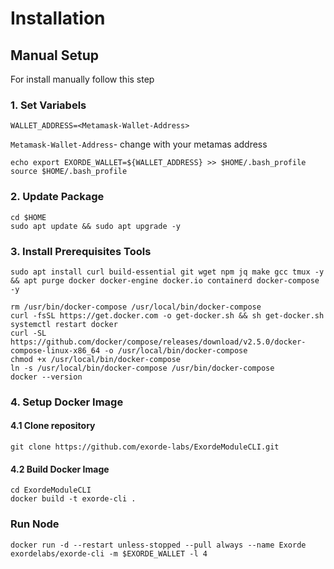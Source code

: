 # Installation

## Manual Setup

For install manually follow this step

### 1. Set Variabels

```
WALLET_ADDRESS=<Metamask-Wallet-Address>
```

`Metamask-Wallet-Address`- change with your metamas address

```
echo export EXORDE_WALLET=${WALLET_ADDRESS} >> $HOME/.bash_profile
source $HOME/.bash_profile
```

### 2. Update Package

```
cd $HOME
sudo apt update && sudo apt upgrade -y
```

### 3. Install Prerequisites Tools

```
sudo apt install curl build-essential git wget npm jq make gcc tmux -y && apt purge docker docker-engine docker.io containerd docker-compose -y
```

```
rm /usr/bin/docker-compose /usr/local/bin/docker-compose
curl -fsSL https://get.docker.com -o get-docker.sh && sh get-docker.sh
systemctl restart docker
curl -SL https://github.com/docker/compose/releases/download/v2.5.0/docker-compose-linux-x86_64 -o /usr/local/bin/docker-compose
chmod +x /usr/local/bin/docker-compose
ln -s /usr/local/bin/docker-compose /usr/bin/docker-compose
docker --version
```

### 4. Setup Docker Image

#### 4.1 Clone repository

```
git clone https://github.com/exorde-labs/ExordeModuleCLI.git
```

#### 4.2 Build Docker Image

```
cd ExordeModuleCLI
docker build -t exorde-cli .
```

### Run Node

```
docker run -d --restart unless-stopped --pull always --name Exorde exordelabs/exorde-cli -m $EXORDE_WALLET -l 4
```
